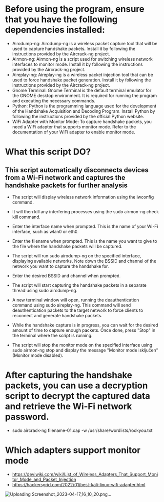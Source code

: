 # Before using the program, ensure that you have the following dependencies installed:

- Airodump-ng: Airodump-ng is a wireless packet capture tool that will be used to capture handshake packets. Install it by following the instructions provided by the Aircrack-ng project.
- Airmon-ng: Airmon-ng is a script used for switching wireless network interfaces to monitor mode. Install it by following the instructions provided by the Aircrack-ng project.
- Aireplay-ng: Aireplay-ng is a wireless packet injection tool that can be used to force handshake packet generation. Install it by following the instructions provided by the Aircrack-ng project.
- Gnome Terminal: Gnome Terminal is the default terminal emulator for the GNOME desktop environment. It is required for running the program and executing the necessary commands.
- Python: Python is the programming language used for the development of the Handshake Acquisition and Decoding Program. Install Python by following the instructions provided by the official Python website.
- WiFi Adapter with Monitor Mode: To capture handshake packets, you need a WiFi adapter that supports monitor mode. Refer to the documentation of your WiFi adapter to enable monitor mode.

# What this script DO?

## This script automatically disconnects devices from a Wi-Fi network and captures the handshake packets for further analysis

- The script will display wireless network information using the iwconfig command.

- It will then kill any interfering processes using the sudo airmon-ng check kill command.

- Enter the interface name when prompted. This is the name of your Wi-Fi interface, such as wlan0 or eth0.

- Enter the filename when prompted. This is the name you want to give to the file where the handshake packets will be captured.

- The script will run sudo airodump-ng on the specified interface, displaying available networks. Note down the BSSID and channel of the network you want to capture the handshake for.

- Enter the desired BSSID and channel when prompted.

- The script will start capturing the handshake packets in a separate thread using sudo airodump-ng.

- A new terminal window will open, running the deauthentication command using sudo aireplay-ng. This command will send deauthentication packets to the target network to force clients to reconnect and generate handshake packets.

- While the handshake capture is in progress, you can wait for the desired amount of time to capture enough packets. Once done, press "Stop" in the terminal where the script is running.

- The script will stop the monitor mode on the specified interface using sudo airmon-ng stop and display the message "Monitor mode isključen" (Monitor mode disabled).
# After capturing the handshake packets, you can use a decryption script to decrypt the captured data and retrieve the Wi-Fi network password.
- sudo aircrack-ng filename-01.cap -w /usr/share/wordlists/rockyou.txt
# Which adapters support monitor mode
- https://deviwiki.com/wiki/List_of_Wireless_Adapters_That_Support_Monitor_Mode_and_Packet_Injection
- https://hackersgrid.com/2022/01/best-kali-linux-wifi-adapter.html


![Uploading Screenshot_2023-04-17_16_10_20.png…]()
